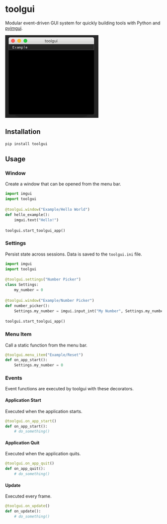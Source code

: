 # toolgui

Modular event-driven GUI system for quickly building tools with Python and [pyimgui](https://github.com/swistakm/pyimgui). 

![](https://github.com/rempelj/toolgui/raw/master/docs/images/toolgui.gif)

## Installation

```
pip install toolgui
```

## Usage
### Window

Create a window that can be opened from the menu bar.

```python
import imgui
import toolgui

@toolgui.window("Example/Hello World")
def hello_example():
    imgui.text("Hello!")

toolgui.start_toolgui_app()
```

### Settings

Persist state across sessions. Data is saved to the `toolgui.ini` file.

```python
import imgui
import toolgui

@toolgui.settings("Number Picker")
class Settings:
    my_number = 0

@toolgui.window("Example/Number Picker")
def number_picker():
    Settings.my_number = imgui.input_int("My Number", Settings.my_number, 1)[1]

toolgui.start_toolgui_app()

```

### Menu Item

Call a static function from the menu bar. 

```python
@toolgui.menu_item("Example/Reset")
def on_app_start():
    Settings.my_number = 0
```

### Events
Event functions are executed by toolgui with these decorators.

#### Application Start
Executed when the application starts.
```python
@toolgui.on_app_start()
def on_app_start():
    # do_something()
```

#### Application Quit
Executed when the application quits.
```python
@toolgui.on_app_quit()
def on_app_quit():
    # do_something()
```

#### Update
Executed every frame.
```python
@toolgui.on_update()
def on_update():
    # do_something()
```
